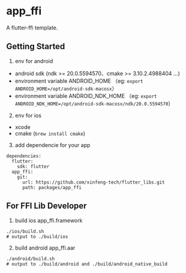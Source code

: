 # app_ffi

A flutter-ffi template.

## Getting Started

1. env for android

- android sdk (ndk >= 20.0.5594570、cmake >= 3.10.2.4988404 ...)
- environment variable ANDROID_HOME （eg: `export ANDROID_HOME=/opt/android-sdk-macosx`）
- environment variable ANDROID_NDK_HOME （eg: `export ANDROID_NDK_HOME=/opt/android-sdk-macosx/ndk/20.0.5594570`）

2. env for ios

- xcode
- cmake (`brew install cmake`)

3. add dependencie for your app
```
dependencies:
  flutter:
    sdk: flutter
  app_ffi:
    git:
      url: https://github.com/xinfeng-tech/flutter_libs.git
      path: packages/app_ffi  
```

## For FFI Lib Developer

1. build ios app_ffi.framework

```
./ios/build.sh
# output to ./build/ios
```

2. build android app_ffi.aar

```
./android/build.sh
# output to ./build/android and ./build/android_native_build
```
